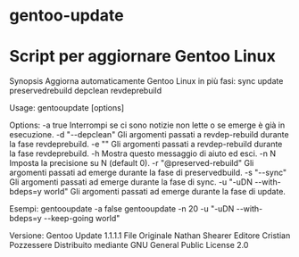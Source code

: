 # gentoo-update
Script per aggiornare Gentoo Linux
==================================
Synopsis
  Aggiorna automaticamente Gentoo Linux in più fasi:
    sync
    update
    preservedrebuild
    depclean
    revdeprebuild

Usage:
  gentooupdate [options]

Options:
  -a true
    Interrompi se ci sono notizie non lette o se emerge è già in esecuzione.
  -d "--depclean"
    Gli argomenti passati a revdep-rebuild durante la fase revdeprebuild.
  -e ""
    Gli argomenti passati a revdep-rebuild durante la fase revdeprebuild.
  -h
    Mostra questo messaggio di aiuto ed esci.
  -n N
    Imposta la precisione su N (default 0).
  -r "@preserved-rebuild"
    Gli argomenti passati ad emerge durante la fase di preservedbuild.
  -s "--sync"
    Gli argomenti passati ad emerge durante la fase di sync.
  -u "-uDN --with-bdeps=y world"
    Gli argomenti passati ad emerge durante la fase di update.

Esempi:
  gentooupdate -a false
  gentooupdate -n 20 -u "-uDN --with-bdeps=y --keep-going world"

Versione:
  Gentoo Update 1.1.1.1
  File Originale Nathan Shearer
  Editore Cristian Pozzessere
  Distribuito mediante  GNU General Public License 2.0
